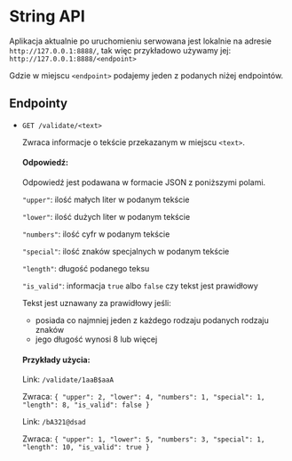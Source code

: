 # String API

  Aplikacja aktualnie po uruchomieniu serwowana jest lokalnie na adresie `http://127.0.0.1:8888/`, tak więc przykładowo używamy jej:
  `http://127.0.0.1:8888/<endpoint>`

  Gdzie w miejscu `<endpoint>` podajemy jeden z podanych niżej endpointów.

## Endpointy

* `GET /validate/<text>`

  Zwraca informacje o tekście przekazanym w miejscu `<text>`.

  #### Odpowiedź:

  Odpowiedź jest podawana w formacie JSON z poniższymi polami.

  `"upper"`: ilość małych liter w podanym tekście

  `"lower"`: ilość dużych liter w podanym tekście

  `"numbers"`: ilość cyfr w podanym tekście

  `"special"`: ilość znaków specjalnych w podanym tekście

  `"length"`: długość podanego teksu

  `"is_valid"`: informacja `true` albo `false` czy tekst jest prawidłowy

  Tekst jest uznawany za prawidłowy jeśli:
  * posiada co najmniej jeden z każdego rodzaju podanych rodzaju znaków
  * jego długość wynosi 8 lub więcej

  #### Przykłady użycia:
  Link:
  `/validate/1aaB$aaA`

  Zwraca:
  `{
      "upper": 2,
      "lower": 4,
      "numbers": 1,
      "special": 1,
      "length": 8,
      "is_valid": false
  }`

  Link:
  `/bA321@dsad`

  Zwraca:
  `{
      "upper": 1,
      "lower": 5,
      "numbers": 3,
      "special": 1,
      "length": 10,
      "is_valid": true
  }`
